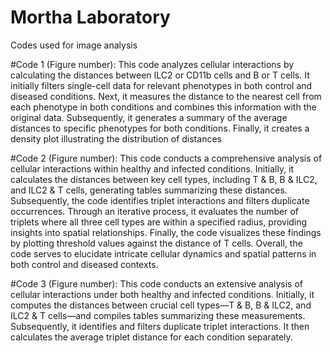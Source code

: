 # Mortha Laboratory 
Codes used for image analysis 


#Code 1 (Figure number):
This code analyzes cellular interactions by calculating the distances between ILC2 or CD11b cells and B or T cells. It initially filters single-cell data for relevant phenotypes in both control and diseased conditions. Next, it measures the distance to the nearest cell from each phenotype in both conditions and combines this information with the original data. Subsequently, it generates a summary of the average distances to specific phenotypes for both conditions. Finally, it creates a density plot illustrating the distribution of distances

#Code 2 (Figure number):
This code conducts a comprehensive analysis of cellular interactions within healthy and infected conditions. Initially, it calculates the distances between key cell types, including T & B, B & ILC2, and ILC2 & T cells, generating tables summarizing these distances. Subsequently, the code identifies triplet interactions and filters duplicate occurrences. Through an iterative process, it evaluates the number of triplets where all three cell types are within a specified radius, providing insights into spatial relationships. Finally, the code visualizes these findings by plotting threshold values against the distance of T cells. Overall, the code serves to elucidate intricate cellular dynamics and spatial patterns in both control and diseased contexts.

#Code 3 (Figure number):
This code conducts an extensive analysis of cellular interactions under both healthy and infected conditions. Initially, it computes the distances between crucial cell types—T & B, B & ILC2, and ILC2 & T cells—and compiles tables summarizing these measurements. Subsequently, it identifies and filters duplicate triplet interactions. It then calculates the average triplet distance for each condition separately. 
